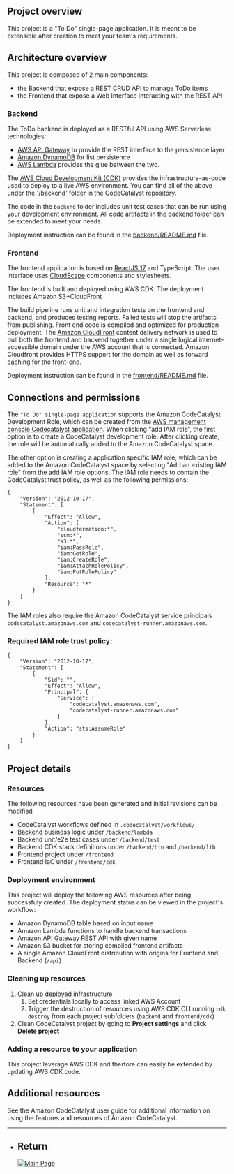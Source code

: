 ## Project overview

This project is a "To Do" single-page application.  It is meant to be extensible after creation to meet your team's requirements.

## Architecture overview

This project is composed of 2 main components: 
* the Backend that expose a REST CRUD API to manage ToDo items
* the Frontend that expose a Web Interface interacting with the REST API

### Backend

The ToDo backend is deployed as a RESTful API using AWS Serverless technologies:
- [AWS API Gateway](https://aws.amazon.com/api-gateway) to provide the REST interface to the persistence layer
- [Amazon DynamoDB](https://aws.amazon.com/dynamodb) for list persistence
- [AWS Lambda](https://aws.amazon.com/lambda) provides the glue between the two.

The [AWS Cloud Development Kit (CDK)](https://aws.amazon.com/cdk) provides the infrastructure-as-code used to deploy to a live AWS environment.  You can find all of the above under the '/backend' folder in the CodeCatalyst repository.

The code in the `backend` folder includes unit test cases that can be run using your development environment.  All code artifacts in the backend folder can be extended to meet your needs.

Deployment instruction can be found in the [backend/README.md](./backend/README.md) file.

### Frontend

The frontend application is based on [ReactJS 17](https://reactjs.org) and TypeScript. The user interface uses [CloudScape](https://cloudscape.design) components and stylesheets.

The frontend is built and deployed using AWS CDK.  The deployment includes Amazon S3+CloudFront

The build pipeline runs unit and integration tests on the frontend and backend, and produces testing reports.  Failed tests will stop the artifacts from publishing.  Front end code is compiled and optimized for production deployment. The [Amazon CloudFront](https://aws.amazon.com/cloudfront) content delivery network is used to pull both the frontend and backend together under a single logical internet-accessible domain under the AWS account that is connected.  Amazon Cloudfront provides HTTPS support for the domain as well as forward caching for the front-end.


Deployment instruction can be found in the [frontend/README.md](./frontend/README.md) file.

## Connections and permissions

The `"To Do" single-page application` supports the Amazon CodeCatalyst Development Role, which can be created from the [AWS management console Codecatalyst application](https://us-west-2.console.aws.amazon.com/codecatalyst/home?region=us-west-2#/). When clicking “add IAM role”, the first option is to create a CodeCatalyst development role. After clicking create, the role will be automatically added to the Amazon CodeCatalyst space. 

The other option is creating a application specific IAM role, which can be added to the Amazon CodeCatalyst space by selecting "Add an existing IAM role" from the add IAM role options. The IAM role needs to contain the CodeCatalyst trust policy, as well as the following permissions:

```
{
    "Version": "2012-10-17",
    "Statement": [
        {
            "Effect": "Allow",
            "Action": [
                "cloudformation:*",
                "ssm:*",
                "s3:*",
                "iam:PassRole",
                "iam:GetRole",
                "iam:CreateRole",
                "iam:AttachRolePolicy",
                "iam:PutRolePolicy"
            ],
            "Resource": "*"
        }
    ]
}
```

The IAM roles also require the Amazon CodeCatalyst service principals `codecatalyst.amazonaws.com` and `codecatalyst-runner.amazonaws.com`.

### Required IAM role trust policy:

```
{
    "Version": "2012-10-17",
    "Statement": [
        {
            "Sid": "",
            "Effect": "Allow",
            "Principal": {
                "Service": [
                    "codecatalyst.amazonaws.com",
                    "codecatalyst-runner.amazonaws.com"
                ]
            },
            "Action": "sts:AssumeRole"
        }
    ]
}
```

## Project details

### Resources
The following resources have been generated and initial revisions can be modified
- CodeCatalyst workflows defined in ``.codecatalyst/workflows/``
- Backend business logic under `/backend/lambda`
- Backend unit/e2e test cases under `/backend/test`
- Backend CDK stack definitions under `/backend/bin` and `/backend/lib`
- Frontend project under `/frontend`
- Frontend IaC under `/frontend/cdk`

### Deployment environment

This project will deploy the following AWS resources after being successfuly created. The deployment status can be viewed in the project's workflow:

- Amazon DynamoDB table based on input name
- Amazon Lambda functions to handle backend transactions
- Amazon API Gateway REST API with given name
- Amazon S3 bucket for storing compiled frontend artifacts
- A single Amazon CloudFront distribution with origins for Frontend and Backend (`/api`)



### Cleaning up resources

1. Clean up deployed infrastructure
    1. Set credentials locally to access linked AWS Account
    1. Trigger the destruction of resources using AWS CDK CLI running `cdk destroy` from each project subfolders (`backend` and `frontend/cdk`)
1. Clean CodeCatalyst project by going to **Project settings** and click **Delete project**



### Adding a resource to your application

This project leverage AWS CDK and therfore can easily be extended by updating AWS CDK code.

## Additional resources

See the Amazon CodeCatalyst user guide for additional information on using the features and resources of Amazon CodeCatalyst.

---

- ## Return
  [![Main Page](https://img.shields.io/badge/Main-Page?style=for-the-badge&logo=github&logoColor=white)](https://github.com/alfecjo/aws-dev)

